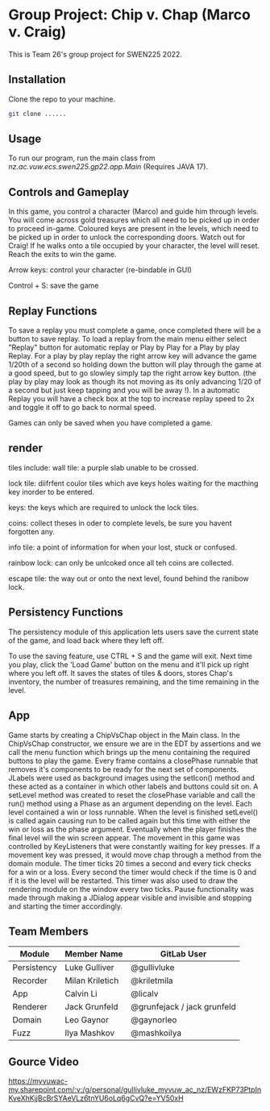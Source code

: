 # Group Project: Chip v. Chap (Marco v. Craig)

This is Team 26's group project for SWEN225 2022.

## Installation 

Clone the repo to your machine.

```bash
git clone ......
```

## Usage

To run our program, run the main class from *nz.ac.vuw.ecs.swen225.gp22.app.Main* (Requires JAVA 17).

## Controls and Gameplay
In this game, you control a character (Marco) and guide him through levels. You will come across gold treasures which all need to be picked up in order to proceed in-game. Coloured keys are present in the levels, which need to be picked up in order to unlock the corresponding doors. Watch out for Craig! If he walks onto a tile occupied by your character, the level will reset. Reach the exits to win the game.

Arrow keys: control your character (re-bindable in GUI)

Control + S: save the game

## Replay Functions
To save a replay you must complete a game, once completed there will be a button to save replay.
To load a replay from the main menu either select "Replay" button for automatic replay or Play by Play
for a Play by play Replay. For a play by play replay the right arrow key will advance the game 1/20th of a second so holding down the button will play through the game at a good speed, but to go slowley simply tap the right arrow key button.
(the play by play may look as though its not moving as its only advancing 1/20 of a second but just keep tapping and you will be away !). In a automatic Replay you will have a check box at the top to increase replay speed to 2x and toggle it off to go back to normal speed.

Games can only be saved when you have completed a game.

## render
tiles include:
wall tile: a purple slab unable to be crossed.

lock tile: diifrfent coulor tiles which ave keys holes waiting for the macthing key inorder to be entered.

keys: the keys which are required to unlock the lock tiles. 

coins: collect theses in oder to complete levels, be sure you havent forgotten any.

info tile: a point of information for when your lost, stuck or confused. 

rainbow lock: can only be unlcoked once all teh coins are collected. 

escape tile: the way out or onto the next level, found behind the ranibow lock. 

## Persistency Functions
The persistency module of this application lets users save the current state of the game, and load back where they left off. 

To use the saving feature, use CTRL + S and the game will exit. Next time you play, click the 'Load Game' button on the menu and it'll pick up right where you left off. It saves the states of tiles & doors, stores Chap's inventory, the number of treasures remaining, and the time remaining in the level.

## App 
Game starts by creating a ChipVsChap object in the Main class.
In the ChipVsChap constructor, we ensure we are in the EDT by assertions and we call the menu function which brings up the menu containing the required buttons to play the game. Every frame contains a closePhase runnable that removes it's components to be ready for the next set of components. JLabels were used as background images using the setIcon() method and these acted as a container in which other labels and buttons could sit on. A setLevel method was created to reset the closePhase variable and call the run() method using a Phase as an argument depending on the level. Each level contained a win or loss runnable. When the level is finished setLevel() is called again causing run to be called again but this time with either the win or loss as the phase argument. Eventually when the player finishes the final level will the win screen appear. The movement in this game was controlled by KeyListeners that were constantly waiting for key presses. If a movement key was pressed, it would move chap through a method from the domain module. The timer ticks 20 times a second and every tick checks for a win or a loss. Every second the timer would check if the time is 0 and if it is the level will be restarted. This timer was also used to draw the rendering module on the window every two ticks. Pause functionality was made through making a JDialog appear visible and invisible and stopping and starting the timer accordingly. 

## Team Members

| **Module**  	| **Member Name** 	| **GitLab User** 	|
|-------------	|-----------------	|-----------------	|
| Persistency 	| Luke Gulliver   	| @gullivluke     	|
| Recorder    	| Milan Kriletich 	| @kriletmila     	|
| App         	| Calvin Li       	| @licalv         	|
| Renderer    	| Jack Grunfeld   	| @grunfejack / jack grunfeld    	|
| Domain      	| Leo Gaynor      	| @gaynorleo      	|
| Fuzz        	| Ilya Mashkov    	| @mashkoilya     	|

## Gource Video
https://myvuwac-my.sharepoint.com/:v:/g/personal/gullivluke_myvuw_ac_nz/EWzFKP73PtpInKveXhKjjBcBrSYAeVLz6tnYU6oLq6gCvQ?e=YV50xH

